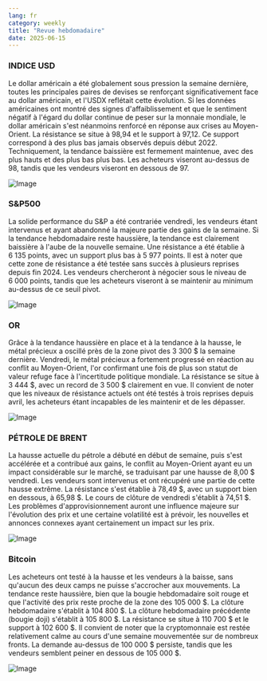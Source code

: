 ```yaml
---
lang: fr
category: weekly
title: "Revue hebdomadaire"
date: 2025-06-15
---
```


### INDICE USD

Le dollar américain a été globalement sous pression la semaine dernière, toutes les principales paires de devises se renforçant significativement face au dollar américain, et l'USDX reflétait cette évolution. Si les données américaines ont montré des signes d'affaiblissement et que le sentiment négatif à l'égard du dollar continue de peser sur la monnaie mondiale, le dollar américain s'est néanmoins renforcé en réponse aux crises au Moyen-Orient. La résistance se situe à 98,94 et le support à 97,12. Ce support correspond à des plus bas jamais observés depuis début 2022. Techniquement, la tendance baissière est fermement maintenue, avec des plus hauts et des plus bas plus bas. Les acheteurs viseront au-dessus de 98, tandis que les vendeurs viseront en dessous de 97.

![Image](https://markleighedu.github.io/img/Jun-2025/15-Jun-2025/usdindex.jpg)

### S&P500

La solide performance du S&P a été contrariée vendredi, les vendeurs étant intervenus et ayant abandonné la majeure partie des gains de la semaine. Si la tendance hebdomadaire reste haussière, la tendance est clairement baissière à l'aube de la nouvelle semaine. Une résistance a été établie à 6 135 points, avec un support plus bas à 5 977 points. Il est à noter que cette zone de résistance a été testée sans succès à plusieurs reprises depuis fin 2024. Les vendeurs chercheront à négocier sous le niveau de 6 000 points, tandis que les acheteurs viseront à se maintenir au minimum au-dessus de ce seuil pivot.

![Image](https://markleighedu.github.io/img/Jun-2025/15-Jun-2025/sp500.jpg)

### OR

Grâce à la tendance haussière en place et à la tendance à la hausse, le métal précieux a oscillé près de la zone pivot des 3 300 $ la semaine dernière. Vendredi, le métal précieux a fortement progressé en réaction au conflit au Moyen-Orient, l'or confirmant une fois de plus son statut de valeur refuge face à l'incertitude politique mondiale. La résistance se situe à 3 444 $, avec un record de 3 500 $ clairement en vue. Il convient de noter que les niveaux de résistance actuels ont été testés à trois reprises depuis avril, les acheteurs étant incapables de les maintenir et de les dépasser.

![Image](https://markleighedu.github.io/img/Jun-2025/15-Jun-2025/gold.jpg)

### PÉTROLE DE BRENT

La hausse actuelle du pétrole a débuté en début de semaine, puis s'est accélérée et a contribué aux gains, le conflit au Moyen-Orient ayant eu un impact considérable sur le marché, se traduisant par une hausse de 8,00 $ vendredi. Les vendeurs sont intervenus et ont récupéré une partie de cette hausse extrême. La résistance s'est établie à 78,49 $, avec un support bien en dessous, à 65,98 $. Le cours de clôture de vendredi s'établit à 74,51 $. Les problèmes d'approvisionnement auront une influence majeure sur l'évolution des prix et une certaine volatilité est à prévoir, les nouvelles et annonces connexes ayant certainement un impact sur les prix.

![Image](https://markleighedu.github.io/img/Jun-2025/15-Jun-2025/brentoil.jpg)

### Bitcoin

Les acheteurs ont testé à la hausse et les vendeurs à la baisse, sans qu'aucun des deux camps ne puisse s'accrocher aux mouvements. La tendance reste haussière, bien que la bougie hebdomadaire soit rouge et que l'activité des prix reste proche de la zone des 105 000 $. La clôture hebdomadaire s'établit à 104 800 $. La clôture hebdomadaire précédente (bougie doji) s'établit à 105 800 $. La résistance se situe à 110 700 $ et le support à 102 600 $. Il convient de noter que la cryptomonnaie est restée relativement calme au cours d'une semaine mouvementée sur de nombreux fronts. La demande au-dessus de 100 000 $ persiste, tandis que les vendeurs semblent peiner en dessous de 105 000 $.

![Image](https://markleighedu.github.io/img/Jun-2025/15-Jun-2025/bitcoin.jpg)

